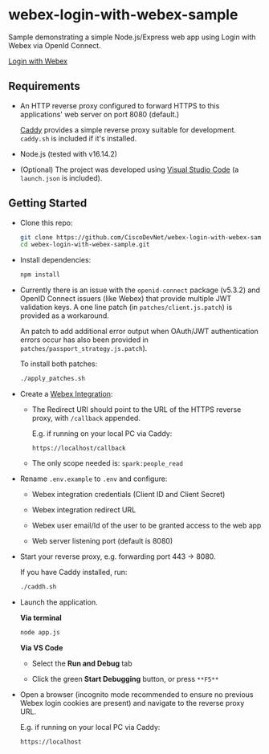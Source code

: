 # webex-login-with-webex-sample

Sample demonstrating a simple Node.js/Express web app using Login with Webex via OpenId Connect.

[Login with Webex](https://developer.webex.com/docs/login-with-webex)

## Requirements

* An HTTP reverse proxy configured to forward HTTPS to this applications' web server on port 8080 (default.)

  [Caddy](https://caddyserver.com/) provides a simple reverse proxy suitable for development.  `caddy.sh` is included if it's installed.

* Node.js (tested with v16.14.2)

* (Optional) The project was developed using [Visual Studio Code](https://code.visualstudio.com/) (a `launch.json` is included).

## Getting Started

* Clone this repo:

  ```bash
  git clone https://github.com/CiscoDevNet/webex-login-with-webex-sample.git
  cd webex-login-with-webex-sample.git
  ```

* Install dependencies:

  ```bash
  npm install
  ```

* Currently there is an issue with the `openid-connect` package (v5.3.2) and OpenID Connect issuers (like Webex) that provide multiple JWT validation keys.  A one line patch (in `patches/client.js.patch`) is provided as a workaround.

  An patch to add additional error output when OAuth/JWT authentication errors occur has also been provided in `patches/passport_strategy.js.patch`).

  To install both patches:

  ```bash
  ./apply_patches.sh
  ```

* Create a [Webex Integration](https://developer.webex.com/docs/integrations):

    * The Redirect URI should point to the URL of the HTTPS reverse proxy, with `/callback` appended.
    
      E.g. if running on your local PC via Caddy:

      ```
      https://localhost/callback
      ```

    * The only scope needed is: `spark:people_read`

* Rename `.env.example` to `.env` and configure:

  * Webex integration credentials (Client ID and Client Secret)

  * Webex integration redirect URL

  * Webex user email/Id of the user to be granted access to the web app

  * Web server listening port (default is 8080)

* Start your reverse proxy, e.g. forwarding port 443 -> 8080.

  If you have Caddy installed, run:

  ```bash
  ./caddh.sh
  ```

* Launch the application.

  **Via terminal**

  ```bash
  node app.js
  ```

  **Via VS Code**

  * Select the **Run and Debug** tab

  * Click the green **Start Debugging** button, or press `**F5**`

* Open a browser (incognito mode recommended to ensure no previous Webex login cookies are present) and navigate to the reverse proxy URL.

  E.g. if running on your local PC via Caddy:

  ```
  https://localhost
  ```
